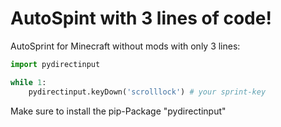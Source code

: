 # AutoSpint with 3 lines of code!
AutoSprint for Minecraft without mods with only 3 lines:

```py
import pydirectinput

while 1:
    pydirectinput.keyDown('scrolllock') # your sprint-key
```

Make sure to install the pip-Package "pydirectinput"